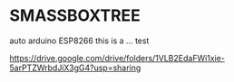 # SMASSBOXTREE
auto arduino ESP8266 
this is a ... test

https://drive.google.com/drive/folders/1VLB2EdaFWi1xie-5arPTZWrbdJiX3gG4?usp=sharing
